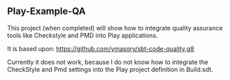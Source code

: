 Play-Example-QA
---------------

This project (when completed) will show how to integrate quality assurance tools like Checkstyle and PMD into Play applications.

It is based upon: https://github.com/ymasory/sbt-code-quality.g8

Currently it does not work, because I do not know how to integrate the CheckStyle and Pmd settings into the Play project definition in Build.sdt.
